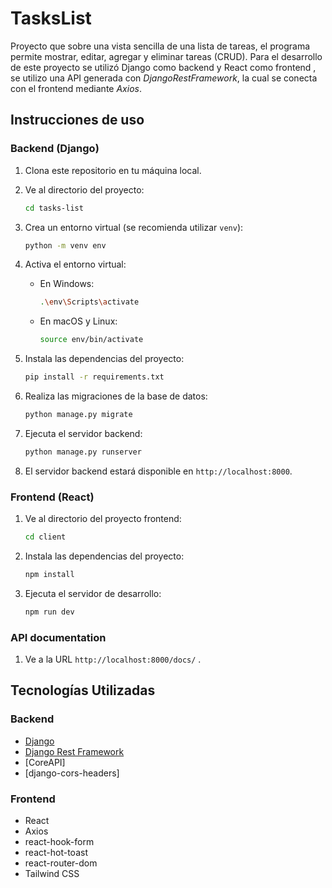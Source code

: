 # TasksList
Proyecto que sobre una vista sencilla de una lista de tareas, el programa permite mostrar, editar, agregar y eliminar tareas (CRUD).
Para el desarrollo de este proyecto se utilizó Django como backend y React como frontend
, se utilizo una API generada con *DjangoRestFramework*, la cual se conecta con el frontend mediante *Axios*.

## Instrucciones de uso
### Backend (Django)

1. Clona este repositorio en tu máquina local.

2. Ve al directorio del proyecto:
    ```bash
    cd tasks-list
    ```

3. Crea un entorno virtual (se recomienda utilizar `venv`):
    ```bash
    python -m venv env
    ```

4. Activa el entorno virtual:
    - En Windows:
        ```bash
        .\env\Scripts\activate
        ```
    - En macOS y Linux:
        ```bash
        source env/bin/activate
        ```

5. Instala las dependencias del proyecto:
    ```bash
    pip install -r requirements.txt
    ```

6. Realiza las migraciones de la base de datos:
    ```bash
    python manage.py migrate
    ```

7. Ejecuta el servidor backend:
    ```bash
    python manage.py runserver
    ```

8. El servidor backend estará disponible en `http://localhost:8000`.

### Frontend (React)

1. Ve al directorio del proyecto frontend:
    ```bash
    cd client
    ```

2. Instala las dependencias del proyecto:
    ```bash
    npm install
    ```

3. Ejecuta el servidor de desarrollo:
    ```bash
    npm run dev
    ```

### API documentation
1. Ve a la URL `http://localhost:8000/docs/` .

## Tecnologías Utilizadas

### Backend
- [Django](https://www.djangoproject.com/)
- [Django Rest Framework](https://www.django-rest-framework.org/)
- [CoreAPI]
- [django-cors-headers]

### Frontend
- React
- Axios
- react-hook-form
- react-hot-toast
- react-router-dom
- Tailwind CSS
